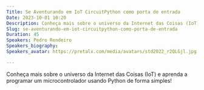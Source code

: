 ```yaml
---
Title: Se Aventurando em IoT CircuitPython como porta de entrada
Date: 2023-10-01 10:20
Description: Conheça mais sobre o universo da Internet das Coisas (IoT) e aprenda a programar um microcontrolador usando Python de forma simples!
Slug: se-aventurando-em-iot-circuitpython-como-porta-de-entrada
Duration: 45
Speakers: Pedro Rendeiro
Speakers_biography: 
Speakers_avatar: https://pretalx.com/media/avatars/std2022_r2QLGjl.jpg

---
```


Conheça mais sobre o universo da Internet das Coisas (IoT) e aprenda a programar um microcontrolador usando Python de forma simples!